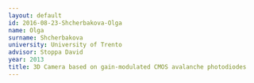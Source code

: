 ```yaml
---
layout: default 
id: 2016-08-23-Shcherbakova-Olga
name: Olga
surname: Shcherbakova
university: University of Trento
advisor: Stoppa David
year: 2013
title: 3D Camera based on gain-modulated CMOS avalanche photodiodes
---
```

